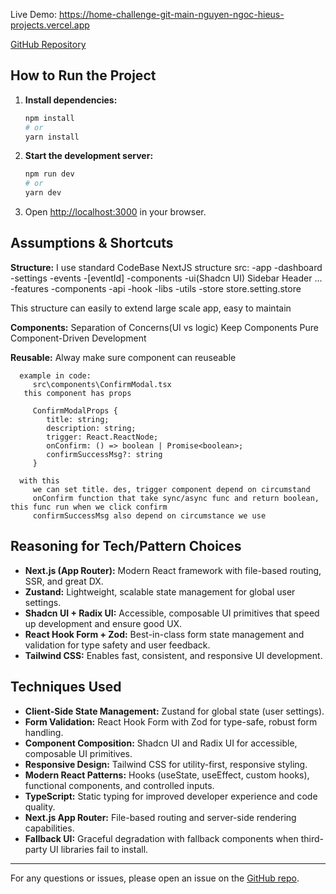 Live Demo: https://home-challenge-git-main-nguyen-ngoc-hieus-projects.vercel.app

[GitHub Repository](https://github.com/ngochieu276/home-challenge)

## How to Run the Project

1. **Install dependencies:**
   ```bash
   npm install
   # or
   yarn install
   ```
2. **Start the development server:**
   ```bash
   npm run dev
   # or
   yarn dev
   ```
3. Open [http://localhost:3000](http://localhost:3000) in your browser.

## Assumptions & Shortcuts

   **Structure:** I use standard CodeBase NextJS structure
      src:
         -app
            -dashboard
            -settings
            -events
               -[eventId]
         -components
            -ui(Shadcn UI)
            Sidebar
            Header
            ...
         -features
            -components
            -api
            -hook
         -libs
            -utils
         -store
            store.setting.store

   This structure can easily to extend large scale app, easy to maintain

   **Components:**
      Separation of Concerns(UI vs logic)
      Keep Components Pure
      Component-Driven Development

   **Reusable:**
      Alway make sure component can reuseable

      example in code:
         src\components\ConfirmModal.tsx
       this component has props

         ConfirmModalProps {
            title: string;
            description: string;
            trigger: React.ReactNode;
            onConfirm: () => boolean | Promise<boolean>;
            confirmSuccessMsg?: string
         }

      with this
         we can set title. des, trigger component depend on circumstand
         onConfirm function that take sync/async func and return boolean, this func run when we click confirm
         confirmSuccessMsg also depend on circumstance we use

  



## Reasoning for Tech/Pattern Choices
- **Next.js (App Router):** Modern React framework with file-based routing, SSR, and great DX.
- **Zustand:** Lightweight, scalable state management for global user settings.
- **Shadcn UI + Radix UI:** Accessible, composable UI primitives that speed up development and ensure good UX.
- **React Hook Form + Zod:** Best-in-class form state management and validation for type safety and user feedback.
- **Tailwind CSS:** Enables fast, consistent, and responsive UI development.

## Techniques Used
- **Client-Side State Management:** Zustand for global state (user settings).
- **Form Validation:** React Hook Form with Zod for type-safe, robust form handling.
- **Component Composition:** Shadcn UI and Radix UI for accessible, composable UI primitives.
- **Responsive Design:** Tailwind CSS for utility-first, responsive styling.
- **Modern React Patterns:** Hooks (useState, useEffect, custom hooks), functional components, and controlled inputs.
- **TypeScript:** Static typing for improved developer experience and code quality.
- **Next.js App Router:** File-based routing and server-side rendering capabilities.
- **Fallback UI:** Graceful degradation with fallback components when third-party UI libraries fail to install.

---

For any questions or issues, please open an issue on the [GitHub repo](https://github.com/ngochieu276/home-challenge).
